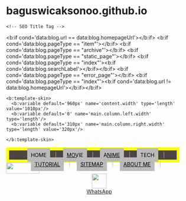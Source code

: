 # baguswicaksonoo.github.io
  <?xml version="1.0" encoding="UTF-8" ?>

<html b:version='2' class='v2'  xmlns='http://www.w3.org/1999/xhtml' xmlns:b='http://www.google.com/2005/gml/b' xmlns:data='http://www.google.com/2005/gml/data' xmlns:expr='http://www.google.com/2005/gml/expr'>
  <head>
    <meta content='width=device-width, initial-scale=1' name='viewport'/>
<meta content='blogger' name='generator'/>
<meta content='text/html; charset=UTF-8' http-equiv='Content-Type'/>
<meta content='IE=Edge' http-equiv='X-UA-Compatible'/>
    <meta content='kumpulan film movie,tutorial' name='description'/>
    <meta content='kumpulan film movie,tutorial' name='description'/>
<meta content='the legend of speed,fight back to school,melihat status  whatsapp,film,dangerous boys, movie, nonton,Anime,nonton online,nonton anime sub indo online,nonton movie sub indo online,lalajo film' name='keywords'/>
    <meta content='1s7Q8eSVsVofFS4Nc-jfnaG0TNhLNLgZaDdn55kGY1I' name='google-site-verification=google371d2a902edeb11b.html'/>
<meta content='the legend of speed,fight back to school,melihat status  whatsapp,film,dangerous boys, movie, nonton,Anime,nonton online,nonton anime sub indo online,nonton movie sub indo online,lalajo film' name='keywords'/>
    <meta name="google-site-verification" content="WzVPIAr7l6-fCN4459e6kMHIXBFyik3gFcnvdTwInyc" /><meta name="google-site-verification" content="WzVPIAr7l6-fCN4459e6kMHIXBFyik3gFcnvdTwInyc" />
<link expr:href='data:blog.homepageUrl + &quot;favicon.ico&quot;' rel='icon' type='image/x-icon'/>
<link expr:href='data:blog.url' rel='canonical'/>
<link expr:href='data:blog.homepageUrl + &quot;feeds/posts/default&quot;' expr:title='data:blog.title + &quot; - Atom&quot;' rel='alternate' type='application/atom+xml'/>
<link expr:href='data:blog.homepageUrl + &quot;feeds/posts/default?alt=rss&quot;' expr:title='data:blog.title + &quot; - RSS&quot;' rel='alternate' type='application/rss+xml'/>
<link expr:href='&quot;http://www.blogger.com/feeds/&quot; + data:blog.blogId + &quot;/posts/default&quot;' expr:title='data:blog.title + &quot; - Atom&quot;' rel='alternate' type='application/atom+xml'/>
<link href='http://www.blogger.com/openid-server.g' rel='openid.server'/>
<link expr:href='data:blog.homepageUrl' rel='openid.delegate'/>
<b:if cond='data:blog.pageType == &quot;item&quot;'>
<b:if cond='data:blog.postImageThumbnailUrl'>
<link expr:href='data:blog.postImageThumbnailUrl' rel='image_src'/>
</b:if>
<b:if cond='data:blog.metaDescription != &quot;&quot;'>
<meta expr:content='data:blog.metaDescription' name='description'/>
<b:else/>
<meta expr:content='data:blog.pageName + &quot; - &quot; + data:blog.title' name='description'/>
</b:if>
</b:if>
    <b:include data='blog' name='all-head-content'/>

    <!-- SEO Title Tag -->
<b:if cond='data:blog.url == data:blog.homepageUrl'><title><data:blog.title/></title></b:if>
<b:if cond='data:blog.pageType == &quot;item&quot;'><title><data:blog.pageName/> - <data:blog.title/></title></b:if>
<b:if cond='data:blog.pageType == &quot;archive&quot;'><title>Archive for <data:blog.pageName/></title></b:if>
<b:if cond='data:blog.pageType == &quot;static_page&quot;'><title><data:blog.pageName/></title></b:if>
<b:if cond='data:blog.pageType == &quot;index&quot;'><b:if cond='data:blog.searchLabel'><title><data:blog.title/> - <data:blog.pageName/></title></b:if></b:if>
<b:if cond='data:blog.pageType == &quot;error_page&quot;'><title>Page Not Found</title></b:if>
<b:if cond='data:blog.pageType == &quot;index&quot;'><b:if cond='data:blog.url != data:blog.homepageUrl'><title><data:blog.pageTitle/> - All Post</title></b:if></b:if>


<style type='text/css'>
.menu {width: 90%; 
   border:8px solid #ff0;
  text-align:center; 
  margin:0; 
  list-style:none; 
  padding:0; 
  background-color: #4d4544; 
  height: 25px; 
  text-transform: uppercase;
}
  
.menu li{
    display:inline;
  line-height: 25px; padding: 0 15px; text-decoration:none; border-right: 1px solid #cab894;
}
  
.menu a{
    display:inline;
    padding:10px;
    color: #000;
  background: #BABABA;
}
</style>
    <b:template-skin>
      <b:variable default='960px' name='content.width' type='length' value='1010px'/>
      <b:variable default='0' name='main.column.left.width' type='length'/>
      <b:variable default='310px' name='main.column.right.width' type='length' value='320px'/>

    </b:template-skin>
</head>
  <!-- primary navigation menu -->
<nav id='menu'>
<div class='widget'><ul class='menu' id='menu-main-menu'>
<li class='name'><a href='https://cupeeet.blogspot.com'><span>Home</span></a></li>
<li class='name'><a href='https://cupeeet.blogspot.com/p/blog-page_7.html'><span>Movie</span></a></li>
<li itemprop='name'><a href='https://cupeeet.blogspot.com/p/blog-page_3.html' itemprop='url'>Anime</a></li>
<li class='name'><a href='https://cupeeet.blogspot.com/p/blog-page_27.html'><span>Tech</span></a></li>
<li class='name'><a href='https://cupeeet.blogspot.com/p/blog-page_5.html'><span>Tutorial</span></a></li>
<li class='name'><a href='http://feeds.feedburner.com/Cupeeet'><span>Sitemap</span></a></li>
<li class='name'><a href='https://cupeeet.blogspot.com/p/about-us_8.html' itemprop='url'>About Me</a></li>
</ul></div>				</nav>
  <!-- end of primary navigation -->
 <a href='https://www.youtube.com/channel/UCCnwXknoogSKvBAtlrollwg/'><img height='30' src='https://lh3.googleusercontent.com/-LlKfUR6Vtzg/XaG5pyl9F7I/AAAAAAAAAvI/t4AW3kCCkro7xpf2kubvuJks-JPi9EwXwCLcBGAsYHQ/h80/yt_logo_rgb_dark.png' width='90'/></a> <center> <a href='https://wa.me/+6287778488449'><img alt='' height='40' src='https://lh3.googleusercontent.com/-TEdh3kd-g2M/XZ90RuJa_4I/AAAAAAAAAu8/cKBeIoEa2xEs5Ccz2AIe5nDlZl8i8m4gwCLcBGAsYHQ/h120/WhatsApp_Logo_1.png' width='40'/><br/>WhatsApp</a></center>
